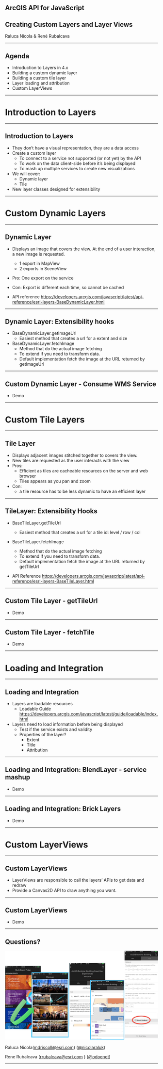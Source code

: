 <!-- .slide: class="title" -->

## ArcGIS API for JavaScript
## Creating Custom Layers and Layer Views

Raluca Nicola & René Rubalcava

---

<!-- .slide: class="agenda" -->

## Agenda

- Introduction to Layers in 4.x
- Building a custom dynamic layer
- Building a custom tile layer
- Layer loading and attribution
- Custom LayerViews

---

<!-- .slide: class="section" -->

# Introduction to Layers

---

## Introduction to Layers

- They don’t have a visual representation, they are a data access
- Create a custom layer
  - To connect to a service not supported (or not yet) by the API
  - To work on the data client-side before it’s being displayed
  - To mash up multiple services to create new visualizations
- We will cover:
  - Dynamic layer
  - Tile
- New layer classes designed for extensibility

---

<!-- .slide: class="section" -->

# Custom Dynamic Layers

---

## Dynamic Layer

- Displays an image that covers the view. At the end of a user interaction, a new image is requested.
  - 1 export in MapView
  - 2 exports in SceneView
- Pro: One export on the service
- Con: Export is different each time, so cannot be cached

- API reference https://developers.arcgis.com/javascript/latest/api-reference/esri-layers-BaseDynamicLayer.html

---

## Dynamic Layer: Extensibility hooks

- BaseDynamicLayer.getImageUrl
  - Easiest method that creates a url for a extent and size
- BaseDynamicLayer.fetchImage
  - Method that do the actual image fetching
  - To extend if you need to transform data.
  - Default implementation fetch the image at the URL returned by getImageUrl

---

## Custom Dynamic Layer - Consume WMS Service

- Demo

---

<!-- .slide: class="section" -->

# Custom Tile Layers

---

## Tile Layer

- Displays adjacent images stitched together to covers the view.
- New tiles are requested as the user interacts with the view
- Pros:
  - Efficient as tiles are cacheable resources on the server and web browser
  - Tiles appears as you pan and zoom
- Con:
  - a tile resource has to be less dynamic to have an efficient layer

---

## TileLayer: Extensibility Hooks

- BaseTileLayer.getTileUrl
  - Easiest method that creates a url for a tile id: level / row / col
- BaseTileLayer.fetchImage
  - Method that do the actual image fetching
  - To extend if you need to transform data.
  - Default implementation fetch the image at the URL returned by getTileUrl

- API Reference https://developers.arcgis.com/javascript/latest/api-reference/esri-layers-BaseTileLayer.html

---

## Custom Tile Layer - getTileUrl

- Demo

---

## Custom Tile Layer - fetchTile

- Demo

---

<!-- .slide: class="section" -->

# Loading and Integration

---

## Loading and Integration

- Layers are loadable resources
  - Loadable Guide https://developers.arcgis.com/javascript/latest/guide/loadable/index.html
- Layers need to load information before being displayed
  - Test if the service exists and validity
  - Properties of the layer?
    - Extent
    - Title
    - Attribution

---

## Loading and Integration: BlendLayer - service mashup

- Demo

---

## Loading and Integration: Brick Layers

- Demo

---

<!-- .slide: class="section" -->

# Custom LayerViews

---

## Custom LayerViews

- LayerViews are responsible to call the layers’ APIs to get data and redraw
- Provide a Canvas2D API to draw anything you want.

---

## Custom LayerViews

- Demo

---

<!-- .slide: class="questions" -->

## Questions?

![Survey](images/survey-slide.png)

Raluca Nicola(mdriscoll@esri.com) ([@nicolaraluk](https://twitter.com/nicolaraluk))

Rene Rubalcava (rrubalcava@esri.com ) ([@odoenet](https://twitter.com/odoenet))

---


<!-- .slide: class="end" -->